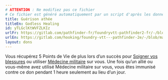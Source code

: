 ```yaml
---
# ATTENTION : Ne modifiez pas ce fichier
# Ce fichier est généré automatiquement par un script d'après les données du module Foundry VTT officiel et de sa traduction
title: Guérison athée
titleEn: Godless Healing
id: yTLGclKtWVFZLKIz
urlFr: https://gitlab.com/pathfinder-fr/foundryvtt-pathfinder2-fr/-/blob/master/data/feats/yTLGclKtWVFZLKIz.htm
urlEn: https://gitlab.com/hooking/foundry-vtt---pathfinder-2e/-/blob/master/packs/data/feats.db/godless-healing.json
layout: dons
---
```

Vous récupérez 5 Points de Vie de plus lors d’un succès pour [Soigner vos blessures](../actions/soigner-les-blessures.md) ou utiliser [Médecine militaire](médecine-militaire.md) sur vous. Une fois qu’un allié ou vous-même avez utilisé Médecine militaire sur vous, vous êtes immunisé contre ce don pendant 1 heure seulement au lieu d’un jour.
